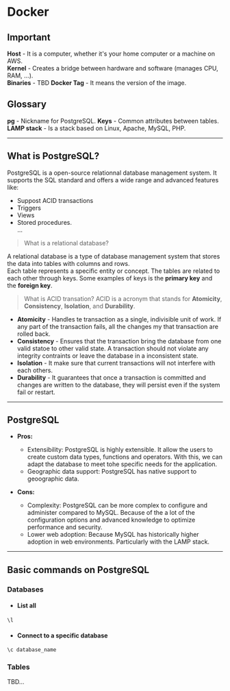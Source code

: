 # Docker

## Important

**Host** - It is a computer, whether it's your home computer or a machine on AWS.  
**Kernel** - Creates a bridge between hardware and software (manages CPU, RAM, ...).  
**Binaries** - TBD
**Docker Tag** - It means the version of the image.

## Glossary

**pg** - Nickname for PostgreSQL.
**Keys** - Common attributes between tables.
**LAMP stack** - Is a stack based on Linux, Apache, MySQL, PHP.

---

## What is PostgreSQL?

PostgreSQL is a open-source relationnal database management system.
It supports the SQL standard and offers a wide range and advanced features like:
 - Suppost ACID transactions
 - Triggers
 - Views
 - Stored procedures.  
...

> What is a relational database?  

A relational database is a type of database management system that stores the data into tables with columns and rows.  
Each table represents a specific entity or concept. The tables are related to each other through keys. 
Some examples of keys is the **primary key** and the **foreign key**.  

> What is ACID transation?
ACID is a acronym that stands for **Atomicity**, **Consistency**, **Isolation**, and **Durability**.
 - **Atomicity** - Handles te transaction as a single, indivisible unit of work. If any part of the transaction fails, all the changes my that transaction are rolled back.
 - **Consistency** - Ensures that the transaction bring the database from one valid statoe to other valid state. A transaction should not violate any integrity contraints or leave the database in a inconsistent state.
 - **Isolation** - It make sure that current transactions will not interfere with each others. 
 - **Durability** - It guarantees that once a transaction is committed and changes are written to the database, they will persist even if the system fail or restart.

---

## PostgreSQL
   - **Pros:** 
     - Extensibility: PostgreSQL is highly extensible. It allow the users to create custom data types, functions and operators. With this, we can adapt the database to meet tohe specific needs for the application.
     - Geographic data support: PostgreSQL has native support to geoographic data.

   - **Cons:**
     - Complexity: PostgreSQL can be more complex to configure and administer compared to MySQL. Because of the a lot of the configuration options and advanced knowledge to optimize performance and security. 
     - Lower web adoption: Because MySQL has historically higher adoption in web environments. Particularly with the LAMP stack.

---

## Basic commands on PostgreSQL

### Databases
  - #### List all
  
  ```mysql
  \l
  ```
  
  - #### Connect to a specific database
  
  ```mysql
 \c database_name
  ```
  
### Tables
 TBD...
